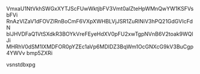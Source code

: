 VmxaU1NtVkhSWGxXYTJScFUwWktjbFV3Vmt0alZteHpWMnQwYW1KSFVsbFVi
RnAzVlZaV1dFOVZlRnBoCmF6VXpXWHBLVjJSR1ZuRlNiV3hPQ21GdGVIcFdN
blJHVDFaQ1VtSXdkR3BOYkVreFEyeHdXV0pFU2xwTgpNVnB6V2toak9WQlJi
MHRhV0dSM1lXMDFOR0pYZEc1aVp6MDlDZ3BqWm1OcGNXcG9kV3BuCgp4YWVv
bmp5ZXRi

vsnstdbxpg